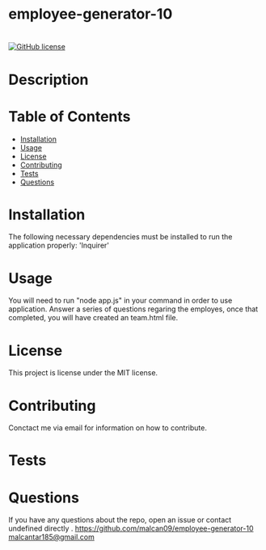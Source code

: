 # employee-generator-10

  # 
  [![GitHub license](https://img.shields.io/badge/license-MIT-blue.svg)](https://github.com/undefined/)
  # Description
  
  # Table of Contents 
  * [Installation](#installation)
  * [Usage](#usage)
  * [License](#license)
  * [Contributing](#contributing)
  * [Tests](#tests)
  * [Questions](#questions)
  # Installation
  The following necessary dependencies must be installed to run the application properly: 'Inquirer'
  # Usage
  You will need to run "node app.js" in your command
  in order to use application. Answer a series of questions regaring the employes,
  once that completed, you will have created an team.html file.
  # License
  This project is license under the MIT license.
  # Contributing
  ​Conctact me via email for information on how to contribute.
  # Tests 
  # Questions
  If you have any questions about the repo, open an issue or contact undefined directly .
  https://github.com/malcan09/employee-generator-10
  malcantar185@gmail.com
  